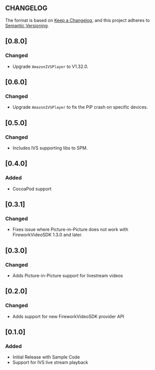 ## CHANGELOG

The format is based on [Keep a Changelog](https://keepachangelog.com/en/1.0.0/),
and this project adheres to [Semantic Versioning](https://semver.org/spec/v2.0.0.html).

## [0.8.0]

### Changed

- Upgrade `AmazonIVSPlayer` to V1.32.0.

## [0.6.0]

### Changed

- Upgrade `AmazonIVSPlayer` to fix the PiP crash on specific devices.

## [0.5.0]

### Changed

- Includes IVS supporting libs to SPM.

## [0.4.0]

### Added

- CocoaPod support

## [0.3.1]

### Changed

- Fixes issue where Picture-in-Picture does not work with FireworkVideoSDK 1.3.0 and later.

## [0.3.0]

### Changed

- Adds Picture-in-Picture support for livestream videos

## [0.2.0]

### Changed

- Adds support for new FireworkVideoSDK provider API

## [0.1.0]

### Added

- Initial Release with Sample Code
- Support for IVS live stream playback
